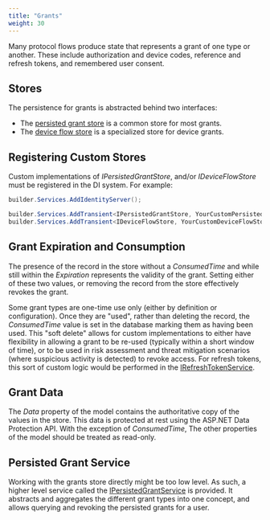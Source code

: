 ```yaml
---
title: "Grants"
weight: 30
---
```


Many protocol flows produce state that represents a grant of one type or another.
These include authorization and device codes, reference and refresh tokens, and remembered user consent.

## Stores

The persistence for grants is abstracted behind two interfaces:
* The [persisted grant store](/identityserver/v7/reference/stores/persisted_grant_store) is a common store for most grants.
* The [device flow store](/identityserver/v7/reference/stores/device_flow_store) is a specialized store for device grants.

## Registering Custom Stores

Custom implementations of *IPersistedGrantStore*, and/or *IDeviceFlowStore* must be registered in the DI system.
For example:

```cs
builder.Services.AddIdentityServer();

builder.Services.AddTransient<IPersistedGrantStore, YourCustomPersistedGrantStore>();
builder.Services.AddTransient<IDeviceFlowStore, YourCustomDeviceFlowStore>();
```

## Grant Expiration and Consumption
The presence of the record in the store without a *ConsumedTime* and while still within the *Expiration* represents the validity of the grant.
Setting either of these two values, or removing the record from the store effectively revokes the grant.

Some grant types are one-time use only (either by definition or configuration). 
Once they are "used", rather than deleting the record, the *ConsumedTime* value is set in the database marking them as having been used.
This "soft delete" allows for custom implementations to either have flexibility in allowing a grant to be re-used (typically within a short window of time),
or to be used in risk assessment and threat mitigation scenarios (where suspicious activity is detected) to revoke access.
For refresh tokens, this sort of custom logic would be performed in the [IRefreshTokenService](/identityserver/v7/reference/services/refresh_token_service).

## Grant Data
The *Data* property of the model contains the authoritative copy of the values in the store. This data is protected at rest using the ASP.NET Data Protection API. With the exception of *ConsumedTime*, The other properties of the model should be treated as read-only.

## Persisted Grant Service
Working with the grants store directly might be too low level. 
As such, a higher level service called the [IPersistedGrantService](/identityserver/v7/reference/services/persisted_grant_service) is provided.
It abstracts and aggregates the different grant types into one concept, and allows querying and revoking the persisted grants for a user.
